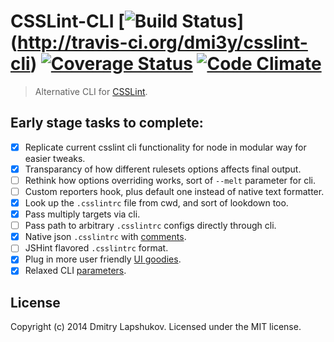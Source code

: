 # CSSLint-CLI [![Build Status](http://img.shields.io/travis/dmi3y/csslint-cli.svg?style=flat&branch=master)] (http://travis-ci.org/dmi3y/csslint-cli) [![Coverage Status](https://img.shields.io/coveralls/dmi3y/csslint-cli.svg?style=flat&branch=master)](https://coveralls.io/r/dmi3y/csslint-cli?branch=master) [![Code Climate](http://img.shields.io/codeclimate/github/dmi3y/csslint-cli.svg?style=flat&branch=master)](https://codeclimate.com/github/dmi3y/csslint-cli?branch=master)


> Alternative CLI for [CSSLint](https://github.com/CSSLint/csslint).

## Early stage tasks to complete:

- [x] Replicate current csslint cli functionality for node in modular way for easier tweaks.
- [x] Transparancy of how different rulesets options affects final output.
- [ ] Rethink how options overriding works, sort of `--melt` parameter for cli.
- [ ] Custom reporters hook, plus default one instead of native text formatter.
- [x] Look up the `.csslintrc` file from cwd, and sort of lookdown too.
- [x] Pass multiply targets via cli.
- [ ] Pass path to arbitrary `.csslintrc` configs directly through cli.
- [x] Native json `.csslintrc` with [comments](https://github.com/sindresorhus/strip-json-comments).
- [ ] JSHint flavored `.csslintrc` format.
- [x] Plug in more user friendly [UI goodies](https://github.com/sindresorhus/chalk).
- [x] Relaxed CLI [parameters](https://github.com/substack/minimist).

## License
Copyright (c) 2014 Dmitry Lapshukov. Licensed under the MIT license.
